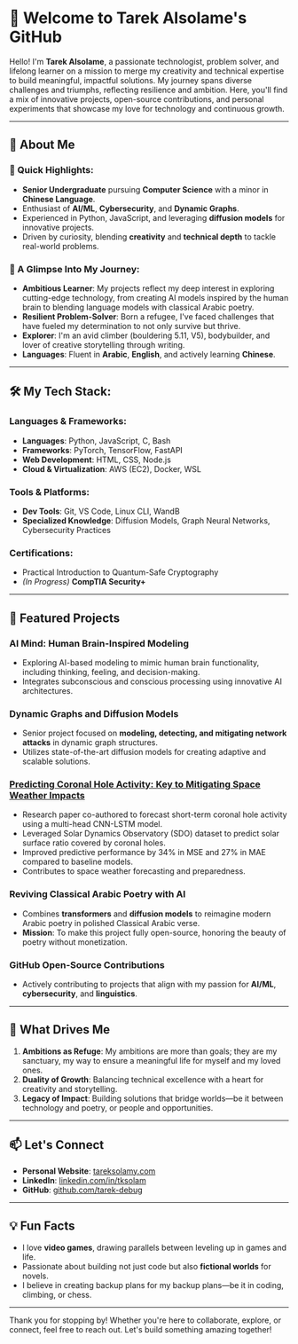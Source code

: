 # 👋 Welcome to Tarek Alsolame's GitHub

Hello! I'm **Tarek Alsolame**, a passionate technologist, problem solver, and lifelong learner on a mission to merge my creativity and technical expertise to build meaningful, impactful solutions. My journey spans diverse challenges and triumphs, reflecting resilience and ambition. Here, you'll find a mix of innovative projects, open-source contributions, and personal experiments that showcase my love for technology and continuous growth.

---

## 🚀 About Me

### 🌟 Quick Highlights:
- **Senior Undergraduate** pursuing **Computer Science** with a minor in **Chinese Language**.
- Enthusiast of **AI/ML**, **Cybersecurity**, and **Dynamic Graphs**.
- Experienced in Python, JavaScript, and leveraging **diffusion models** for innovative projects.
- Driven by curiosity, blending **creativity** and **technical depth** to tackle real-world problems.

### 📖 A Glimpse Into My Journey:
- **Ambitious Learner**: My projects reflect my deep interest in exploring cutting-edge technology, from creating AI models inspired by the human brain to blending language models with classical Arabic poetry.
- **Resilient Problem-Solver**: Born a refugee, I've faced challenges that have fueled my determination to not only survive but thrive.
- **Explorer**: I'm an avid climber (bouldering 5.11, V5), bodybuilder, and lover of creative storytelling through writing.
- **Languages**: Fluent in **Arabic**, **English**, and actively learning **Chinese**.

---

## 🛠️ My Tech Stack:

### **Languages & Frameworks:**
- **Languages**: Python, JavaScript, C, Bash
- **Frameworks**: PyTorch, TensorFlow, FastAPI
- **Web Development**: HTML, CSS, Node.js
- **Cloud & Virtualization**: AWS (EC2), Docker, WSL

### **Tools & Platforms:**
- **Dev Tools**: Git, VS Code, Linux CLI, WandB
- **Specialized Knowledge**: Diffusion Models, Graph Neural Networks, Cybersecurity Practices

### **Certifications:**
- Practical Introduction to Quantum-Safe Cryptography
- *(In Progress)* **CompTIA Security+**

---

## 🌌 Featured Projects

### **AI Mind: Human Brain-Inspired Modeling**
- Exploring AI-based modeling to mimic human brain functionality, including thinking, feeling, and decision-making.
- Integrates subconscious and conscious processing using innovative AI architectures.

### **Dynamic Graphs and Diffusion Models**
- Senior project focused on **modeling, detecting, and mitigating network attacks** in dynamic graph structures.
- Utilizes state-of-the-art diffusion models for creating adaptive and scalable solutions.

### [**Predicting Coronal Hole Activity: Key to Mitigating Space Weather Impacts**](https://github.com/tarek-debug/Sunspot-Prediction-with-CNN-LSTM)
- Research paper co-authored to forecast short-term coronal hole activity using a multi-head CNN-LSTM model.
- Leveraged Solar Dynamics Observatory (SDO) dataset to predict solar surface ratio covered by coronal holes.
- Improved predictive performance by 34% in MSE and 27% in MAE compared to baseline models.
- Contributes to space weather forecasting and preparedness.

### **Reviving Classical Arabic Poetry with AI**
- Combines **transformers** and **diffusion models** to reimagine modern Arabic poetry in polished Classical Arabic verse.
- **Mission**: To make this project fully open-source, honoring the beauty of poetry without monetization.

### **GitHub Open-Source Contributions**
- Actively contributing to projects that align with my passion for **AI/ML**, **cybersecurity**, and **linguistics**.

---

## 🌱 What Drives Me

1. **Ambitions as Refuge**: My ambitions are more than goals; they are my sanctuary, my way to ensure a meaningful life for myself and my loved ones.
2. **Duality of Growth**: Balancing technical excellence with a heart for creativity and storytelling.
3. **Legacy of Impact**: Building solutions that bridge worlds—be it between technology and poetry, or people and opportunities.

---

## 📫 Let's Connect
- **Personal Website**: [tareksolamy.com](https://tareksolamy.com)
- **LinkedIn**: [linkedin.com/in/tksolam](https://linkedin.com/in/tksolam)
- **GitHub**: [github.com/tarek-debug](https://github.com/tarek-debug)

---

## 💡 Fun Facts
- I love **video games**, drawing parallels between leveling up in games and life.
- Passionate about building not just code but also **fictional worlds** for novels.
- I believe in creating backup plans for my backup plans—be it in coding, climbing, or chess.

---

Thank you for stopping by! Whether you're here to collaborate, explore, or connect, feel free to reach out. Let's build something amazing together!
